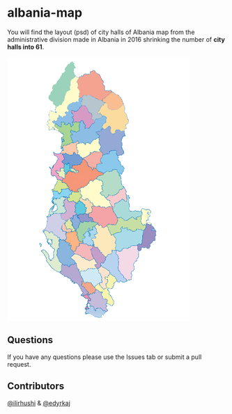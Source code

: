 # albania-map

You will find the layout (psd) of city halls of Albania map from the administrative division made in Albania in 2016 shrinking the number of **city halls into 61**.

![logo](image.png "Logo")

## Questions
If you have any questions please use the Issues tab or submit a pull request. 

## Contributors
[@ilirhushi](http://ilirhushi.me) & [@edyrkaj](http://www.e-soft.al/Main.aspx)
